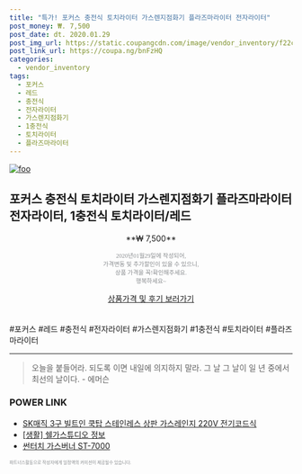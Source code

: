 ```yaml
--- 
title: "특가! 포커스 충전식 토치라이터 가스렌지점화기 플라즈마라이터 전자라이터" 
post_money: ₩. 7,500 
post_date: dt. 2020.01.29 
post_img_url: https://static.coupangcdn.com/image/vendor_inventory/f22c/0a9da46f5ac483c9006897a59bdfdfc0c3410dabf227adaee07837484993.jpg 
post_link_url: https://coupa.ng/bnFzHQ 
categories: 
  - vendor_inventory 
tags: 
  - 포커스 
  - 레드 
  - 충전식 
  - 전자라이터 
  - 가스렌지점화기 
  - 1충전식 
  - 토치라이터 
  - 플라즈마라이터 
--- 
```

[![foo](https://static.coupangcdn.com/image/vendor_inventory/f22c/0a9da46f5ac483c9006897a59bdfdfc0c3410dabf227adaee07837484993.jpg)](https://coupa.ng/bnFzHQ) 

## 포커스 충전식 토치라이터 가스렌지점화기 플라즈마라이터 전자라이터, 1충전식 토치라이터/레드 
<p style="text-align: center;">**₩ 7,500**</p> 
<p style="text-align: center;"><span style="color: #898c8f; font-family: Georgia,Times,serif; font-size: 0.75em;">2020년01월29일에 작성되어, <br>가격변동 및 추가할인이 있을 수 있으니,<br> 상품 가격을 꼭!확인해주세요.<br>행복하세요~</span> 
</p>	 
<div markdown="0" style="text-align: center;"><a href="https://coupa.ng/bnFzHQ" class="btn btn--success">상품가격 및 후기 보러가기</a></div> 
<br><br> 
  #포커스 #레드 #충전식 #전자라이터 #가스렌지점화기 #1충전식 #토치라이터 #플라즈마라이터 
<hr> 

> 오늘을 붙들어라. 되도록 이면 내일에 의지하지 말라. 그 날 그 날이 일 년 중에서 최선의 날이다. - 에머슨 


### POWER LINK

* <a href="https://blog.naver.com/santokki14/221785868854" target="_blank">SK매직 3구 빌트인 쿡탑 스테인레스 상판 가스레인지 220V 전기코드식</a>
* <a href="https://blog.naver.com/sakai111/221762398580" target="_blank"> [생활] 쉘가스튜디오 정보 </a>
* <a href="https://blog.naver.com/fasyy4321/221785896628" target="_blank">썬터치 가스버너 ST-7000</a>

<span style="color: #898c8f; font-family: Georgia,Times,serif; font-size: 0.55em;">파트너스활동으로 작성자에게 일정액의 커미션이 제공될수 있습니다.</span> 
